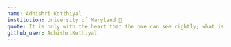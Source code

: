 ```yaml
---
name: Adhishri Kotthiyal
institution: University of Maryland 🚩
quote: It is only with the heart that the one can see rightly; what is essential is invisible to the eye. - The Little Prince
github_user: AdhishriKothiyal
--- 
```


